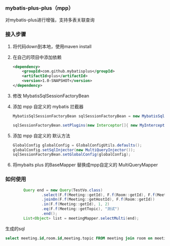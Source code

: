 ### mybatis-plus-plus（mpp）

对mybatis-plus进行增强，支持多表关联查询



### 接入步骤

1. 将代码down到本地，使用maven install

2. 在自己的项目中添加依赖

   ```xml
   <dependency>
       <groupId>com.github.mybatisplus</groupId>
       <artifactId>plus</artifactId>
       <version>1.0-SNAPSHOT</version>
   </dependency>
   ```

3.  修改 MybatisSqlSessionFactoryBean 

   1. 添加 mpp 自定义的 mybatis 拦截器

      ```java
      MybatisSqlSessionFactoryBean sqlSessionFactoryBean = new MybatisSqlSessionFactoryBean();
      
      sqlSessionFactoryBean.setPlugins(new Interceptor[]{ new MyInterceptor()});
      ```

   2. 添加 mpp 自定义的  默认方法

      ```java
      GlobalConfig globalConfig = GlobalConfigUtils.defaults();
      globalConfig.setSqlInjector(new MultiQueryInjector());
      sqlSessionFactoryBean.setGlobalConfig(globalConfig);
      ```

4. 将mybaits plus 的BaseMapper 替换成mpp自定义的 MultiQueryMapper

### 如何使用

```java
        Query end = new Query(TestVo.class)
                .select(F.f(Meeting::getId), F.f(Room::getId), F.f(Meeting::getTopic))
                .joinOn(F.f(Meeting::getHostId), F.f(Room::getId))
                .in(F.f(Meeting::getId), 1, 2)
                .eq(F.f(Meeting::getTopic), "测试")
                .end();
        List<Object> list = meetingMapper.selectMulti(end);

```

生成的sql

```sql
select meeting.id,room.id,meeting.topic FROM meeting join room on meeting.host_id = room.id where meeting.id in ( ?,? ) and meeting.topic=?
```





